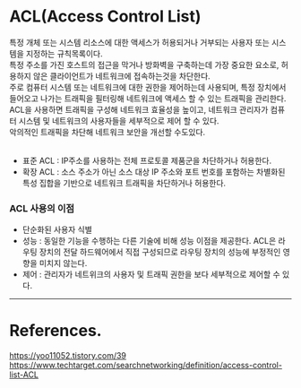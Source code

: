 # ACL(Access Control List)

특정 개체 또는 시스템 리소스에 대한 액세스가 허용되거나 거부되는 사용자 또는 시스템을 지정하는 규칙목록이다.<br>
특정 주소를 가진 호스트의 접근을 막거나 방화벽을 구축하는데 가장 중요한 요소로, 허용하지 않은 클라이언트가 네트워크에 접속하는것을 차단한다.<br>
주로 컴퓨터 시스템 또는 네트워크에 대한 권한을 제어하는데 사용되며, 특정 장치에서 들어오고 나가는 트래픽을 필터링해 네트워크에 액세스 할 수 있는 트래픽을 관리한다.<br>
ACL을 사용하면 트래픽을 구성해 네트워크 효율성을 높이고, 네트워크 관리자가 컴퓨터 시스템 및 네트워크의 사용자들을 세부적으로 제어 할 수 있다.<br>
악의적인 트래픽을 차단해 네트워크 보안을 개선할 수도있다.<br>
<br>

- 표준 ACL : IP주소를 사용하는 전체 프로토콜 제품군을 차단하거나 허용한다.
- 확장 ACL : 소스 주소가 아닌 소스 대상 IP 주소와 포트 번호를 포함하는 차별화된 특성 집합을 기반으로 네트워크 트래픽을 차단하거나 허용한다.

### ACL 사용의 이점

- 단순화된 사용자 식별
- 성능 : 동일한 기능을 수행하는 다른 기술에 비해 성능 이점을 제공한다. ACL은 라우팅 장치의 전달 하드웨어에서 직접 구성되므로 라우팅 장치의 성능에 부정적인 영향을 미치지 않는다.
- 제어 : 관리자가 네트위크의 사용자 및 트래픽 권한을 보다 세부적으로 제어할 수 있다.

---

# References.

https://yoo11052.tistory.com/39<br>
https://www.techtarget.com/searchnetworking/definition/access-control-list-ACL<br>
